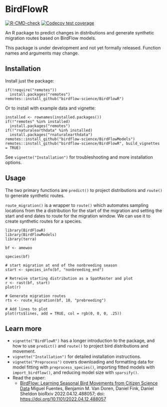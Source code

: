 # BirdFlowR

<!-- badges: start -->
  [![R-CMD-check](https://github.com/birdflow-science/BirdFlowR/actions/workflows/R-CMD-check.yaml/badge.svg)](https://github.com/birdflow-science/BirdFlowR/actions/workflows/R-CMD-check.yaml)
[![Codecov test coverage](https://codecov.io/gh/birdflow-science/BirdFlowR/branch/main/graph/badge.svg)](https://app.codecov.io/gh/birdflow-science/BirdFlowR?branch=main)
<!-- badges: end -->

An R package to predict changes in distributions and generate synthetic 
migration routes based on BirdFlow models.

This package is under development and not yet formally released. Function names
and arguments may change.

## Installation

Install just the package:
```{r}
if(!require("remotes"))
  install.packages("remotes") 
remotes::install_github("birdflow-science/BirdFlowR")
```
Or to install with example data and vignette:

```{r}
installed <- rownames(installed.packages())
if(!"remotes" %in% installed)
  install.packages("remotes")
if(!"rnaturalearthdata" %in% installed)
  install.packages("rnaturalearthdata")
remotes::install_github("birdflow-science/BirdFlowModels")
remotes::install_github("birdflow-science/BirdFlowR", build_vignettes = TRUE)
```
See `vignette("Installation")` for troubleshooting and more installation 
options.

## Usage 

The two primary functions are `predict()` to project distributions and 
`route()` to generate synthetic routes.  

`route_migration()` is a wrapper to `route()` which automates sampling
locations from the a distribution for the start of the migration and setting 
the start and end dates to route for the migration window. We can use it to 
create synthetic routes for a species.
```{r}
library(BirdFlowR)
library(BirdFlowModels)
library(terra)

bf <- amewoo 

species(bf)

# start migration at end of the nonbreeding season
start <- species_info(bf, "nonbreeding_end")

# Retreive starting distribution as a SpatRaster and plot
r <- rast(bf, start)
plot(r)

# Generate migration routes
rts <- route_migration(bf, 10, "prebreeding")

# Add lines to plot
plot(rts$lines, add = TRUE, col = rgb(0, 0, 0, .25))

```

## Learn more

- `vignette("BirdFlowR")` has a longer introduction to the package, and how to
  use `predict()` and `route()` to project bird distributions and movement. 
- `vignette("Installation")` for detailed installation instructions.
- `vignette("Preprocess")` covers downloading and formatting data for model 
  fitting with `preprocess_species()`, importing fitted models with 
  `import_birdflow()`, and reducing model size with `sparsify()`.   
- Read the paper:
  - [BirdFlow: Learning Seasonal Bird Movements from Citizen Science Data](https://www.biorxiv.org/content/10.1101/2022.04.12.488057v1) Miguel Fuentes, Benjamin M. Van Doren, Daniel Fink, Daniel Sheldon bioRxiv 2022.04.12.488057; doi: https://doi.org/10.1101/2022.04.12.488057


